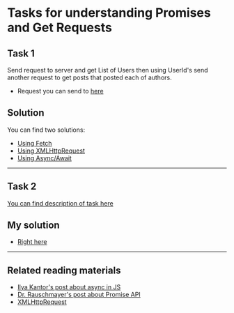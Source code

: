 # Tasks for understanding Promises and Get Requests

## Task 1

Send request to server and get List of Users then using UserId's send another request to get posts that posted each of authors.

- Request you can send to [here](http://jsonplaceholder.typicode.com/users)

## Solution

You can find two solutions:

- [Using Fetch](src/fetchVSxml/fetch.js)
- [Using XMLHttpRequest](src/fetchVSxml/XMLHttp.js)
- [Using Async/Await](src/fetchVSxml/async-await/index.js)

---

## Task 2

[You can find description of task here](https://javascript.info/task/promise-errors-as-results-2)

## My solution

- [Right here](src/FaultTolerantPromiseAll/index.js)

---

## Related reading materials

- [Ilya Kantor's post about async in JS](https://javascript.info/async)
- [Dr. Rauschmayer's post about Promise API](http://2ality.com/2014/10/es6-promises-api.html)
- [XMLHttpRequest](https://developer.mozilla.org/en-US/docs/Web/API/XMLHttpRequest/onreadystatechange)
